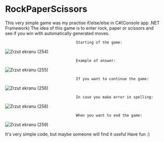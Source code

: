 # RockPaperScissors

This very simple game was my practise if/else/else in C#(Console app .NET Framework)
The idea of this game is to enter rock, paper or scissors and see if you win with automatically generated moves.


									Starting of the game:

![Zrzut ekranu (254)](https://github.com/klaudia3p/RockPaperScissors/assets/109632816/1ed3f0ba-7e85-4c38-a67e-500c6e208505)


									Example of answer:
![Zrzut ekranu (255)](https://github.com/klaudia3p/RockPaperScissors/assets/109632816/0323655d-e3b4-488f-bfa8-0a6b0154cc85)

	
									If you want to continue the game:
![Zrzut ekranu (256)](https://github.com/klaudia3p/RockPaperScissors/assets/109632816/e8289de9-e2fb-4563-8716-561f0178e810)


									In case you make error in spelling:
![Zrzut ekranu (258)](https://github.com/klaudia3p/RockPaperScissors/assets/109632816/3a736604-511e-4111-919b-54bf887ba71c)


									When you want to end the game:
![Zrzut ekranu (259)](https://github.com/klaudia3p/RockPaperScissors/assets/109632816/0d365630-2067-4d69-ae1f-e06fdd790d07)



It's very simple code, but maybe someone will find it useful 
Have fun :)

